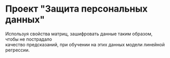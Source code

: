 # Проект "Защита персональных данных"

Используя свойства матриц, зашифровать данные таким образом, чтобы не пострадало  
качество предсказаний, при обучении на этих данных модели линейной регрессии.